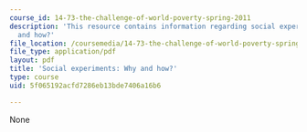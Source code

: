 ```yaml
---
course_id: 14-73-the-challenge-of-world-poverty-spring-2011
description: 'This resource contains information regarding social experiments: why
  and how?'
file_location: /coursemedia/14-73-the-challenge-of-world-poverty-spring-2011/5f065192acfd7286eb13bde7406a16b6_MIT14_73S11_Lec3_slides.pdf
file_type: application/pdf
layout: pdf
title: 'Social experiments: Why and how?'
type: course
uid: 5f065192acfd7286eb13bde7406a16b6

---
```

None